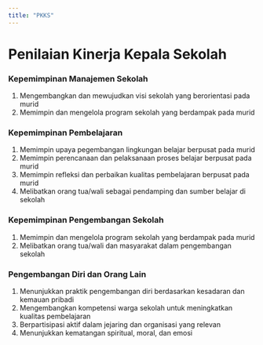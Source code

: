 ```yaml
---
title: "PKKS"
---
```


# Penilaian Kinerja Kepala Sekolah

### Kepemimpinan Manajemen Sekolah

1. Mengembangkan dan mewujudkan visi sekolah yang berorientasi pada murid
2. Memimpin dan mengelola program sekolah yang berdampak pada murid

### Kepemimpinan Pembelajaran

1. Memimpin upaya pegembangan lingkungan belajar berpusat pada murid
2. Memimpin perencanaan dan pelaksanaan proses belajar berpusat pada murid
3. Memimpin refleksi dan perbaikan kualitas pembelajaran berpusat pada murid
4. Melibatkan orang tua/wali sebagai pendamping dan sumber belajar di sekolah

### Kepemimpinan Pengembangan Sekolah

1. Memimpin dan mengelola program sekolah yang berdampak pada murid
2. Melibatkan orang tua/wali dan masyarakat dalam pengembangan sekolah

### Pengembangan Diri dan Orang Lain

1. Menunjukkan praktik pengembangan diri berdasarkan kesadaran dan kemauan pribadi
2. Mengembangkan kompetensi warga sekolah untuk meningkatkan kualitas pembelajaran
3. Berpartisipasi aktif dalam jejaring dan organisasi yang relevan
4. Menunjukkan kematangan spiritual, moral, dan emosi
